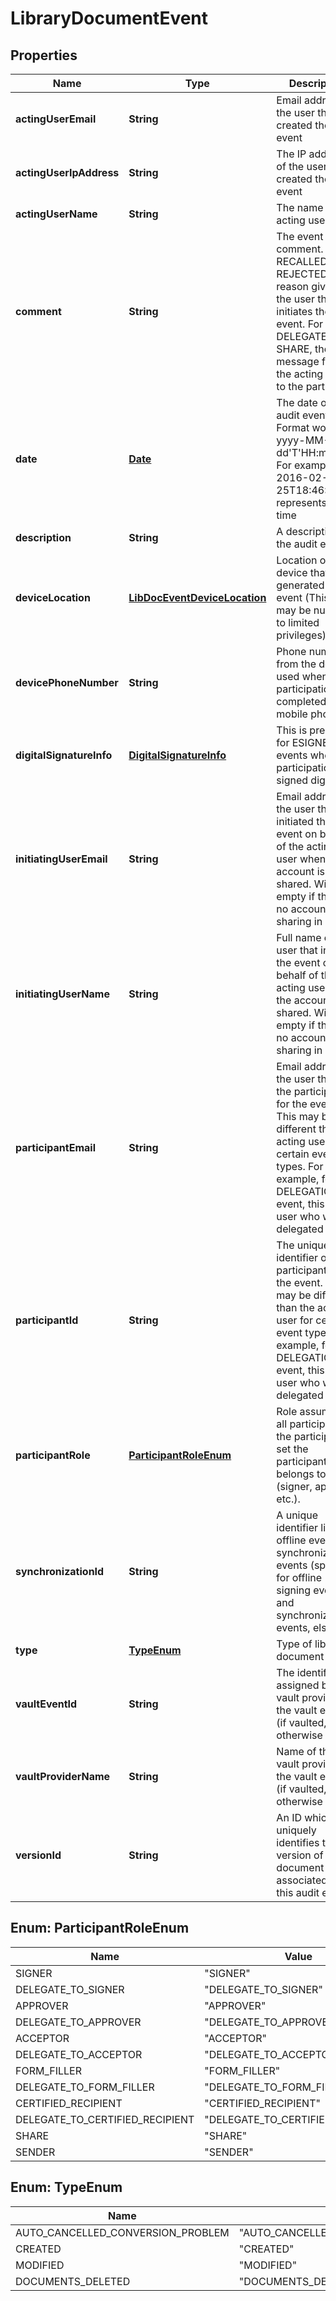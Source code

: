 
# LibraryDocumentEvent

## Properties
Name | Type | Description | Notes
------------ | ------------- | ------------- | -------------
**actingUserEmail** | **String** | Email address of the user that created the event |  [optional]
**actingUserIpAddress** | **String** | The IP address of the user that created the event |  [optional]
**actingUserName** | **String** | The name of the acting user |  [optional]
**comment** | **String** | The event comment. For RECALLED or REJECTED, the reason given by the user that initiates the event. For DELEGATE or SHARE, the message from the acting user to the participant |  [optional]
**date** | [**Date**](Date.md) | The date of the audit event. Format would be yyyy-MM-dd&#39;T&#39;HH:mm:ssZ. For example, e.g 2016-02-25T18:46:19Z represents UTC time |  [optional]
**description** | **String** | A description of the audit event |  [optional]
**deviceLocation** | [**LibDocEventDeviceLocation**](LibDocEventDeviceLocation.md) | Location of the device that generated the event (This value may be null due to limited privileges) |  [optional]
**devicePhoneNumber** | **String** | Phone number from the device used when the participation is completed on a mobile phone |  [optional]
**digitalSignatureInfo** | [**DigitalSignatureInfo**](DigitalSignatureInfo.md) | This is present for ESIGNED events when the participation is signed digitally |  [optional]
**initiatingUserEmail** | **String** | Email address of the user that initiated the event on behalf of the acting user when the account is shared. Will be empty if there is no account sharing in effect |  [optional]
**initiatingUserName** | **String** | Full name of the user that initiated the event on behalf of the acting user when the account is shared. Will be empty if there is no account sharing in effect |  [optional]
**participantEmail** | **String** | Email address of the user that is the participant for the event. This may be different than the acting user for certain event types. For example, for a DELEGATION event, this is the user who was delegated to |  [optional]
**participantId** | **String** | The unique identifier of the participant for the event. This may be different than the acting user for certain event types. For example, for a DELEGATION event, this is the user who was delegated to |  [optional]
**participantRole** | [**ParticipantRoleEnum**](#ParticipantRoleEnum) | Role assumed by all participants in the participant set the participant belongs to (signer, approver etc.). |  [optional]
**synchronizationId** | **String** | A unique identifier linking offline events to synchronization events (specified for offline signing events and synchronization events, else null) |  [optional]
**type** | [**TypeEnum**](#TypeEnum) | Type of library document event |  [optional]
**vaultEventId** | **String** | The identifier assigned by the vault provider for the vault event (if vaulted, otherwise null) |  [optional]
**vaultProviderName** | **String** | Name of the vault provider for the vault event (if vaulted, otherwise null) |  [optional]
**versionId** | **String** | An ID which uniquely identifies the version of the document associated with this audit event |  [optional]


<a name="ParticipantRoleEnum"></a>
## Enum: ParticipantRoleEnum
Name | Value
---- | -----
SIGNER | &quot;SIGNER&quot;
DELEGATE_TO_SIGNER | &quot;DELEGATE_TO_SIGNER&quot;
APPROVER | &quot;APPROVER&quot;
DELEGATE_TO_APPROVER | &quot;DELEGATE_TO_APPROVER&quot;
ACCEPTOR | &quot;ACCEPTOR&quot;
DELEGATE_TO_ACCEPTOR | &quot;DELEGATE_TO_ACCEPTOR&quot;
FORM_FILLER | &quot;FORM_FILLER&quot;
DELEGATE_TO_FORM_FILLER | &quot;DELEGATE_TO_FORM_FILLER&quot;
CERTIFIED_RECIPIENT | &quot;CERTIFIED_RECIPIENT&quot;
DELEGATE_TO_CERTIFIED_RECIPIENT | &quot;DELEGATE_TO_CERTIFIED_RECIPIENT&quot;
SHARE | &quot;SHARE&quot;
SENDER | &quot;SENDER&quot;


<a name="TypeEnum"></a>
## Enum: TypeEnum
Name | Value
---- | -----
AUTO_CANCELLED_CONVERSION_PROBLEM | &quot;AUTO_CANCELLED_CONVERSION_PROBLEM&quot;
CREATED | &quot;CREATED&quot;
MODIFIED | &quot;MODIFIED&quot;
DOCUMENTS_DELETED | &quot;DOCUMENTS_DELETED&quot;



